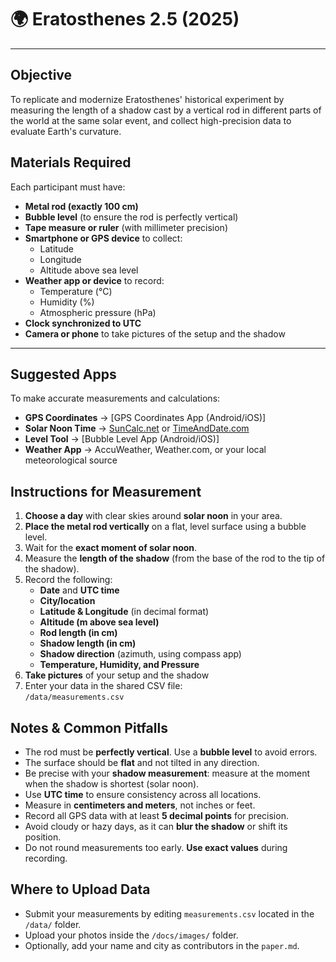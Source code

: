 # 🌍 Eratosthenes 2.5 (2025)
---

##  Objective

To replicate and modernize Eratosthenes' historical experiment by measuring the length of a shadow cast by a vertical rod in different parts of the world at the same solar event, and collect high-precision data to evaluate Earth's curvature.



##  Materials Required

Each participant must have:

- **Metal rod (exactly 100 cm)**  
- **Bubble level** (to ensure the rod is perfectly vertical)  
- **Tape measure or ruler** (with millimeter precision)  
- **Smartphone or GPS device** to collect:
  - Latitude
  - Longitude
  - Altitude above sea level  
- **Weather app or device** to record:
  - Temperature (°C)
  - Humidity (%)
  - Atmospheric pressure (hPa)
- **Clock synchronized to UTC**
- **Camera or phone** to take pictures of the setup and the shadow

---

##  Suggested Apps

To make accurate measurements and calculations:

-  **GPS Coordinates** → [GPS Coordinates App (Android/iOS)]  
-  **Solar Noon Time** → [SunCalc.net](https://www.suncalc.org/) or [TimeAndDate.com](https://www.timeanddate.com/sun/)
-  **Level Tool** → [Bubble Level App (Android/iOS)]
-  **Weather App** → AccuWeather, Weather.com, or your local meteorological source



##  Instructions for Measurement

1. **Choose a day** with clear skies around **solar noon** in your area.
2. **Place the metal rod vertically** on a flat, level surface using a bubble level.
3. Wait for the **exact moment of solar noon**.
4. Measure the **length of the shadow** (from the base of the rod to the tip of the shadow).
5. Record the following:
   - **Date** and **UTC time**
   - **City/location**
   - **Latitude & Longitude** (in decimal format)
   - **Altitude (m above sea level)**
   - **Rod length (in cm)**
   - **Shadow length (in cm)**
   - **Shadow direction** (azimuth, using compass app)
   - **Temperature, Humidity, and Pressure**
6. **Take pictures** of your setup and the shadow
7. Enter your data in the shared CSV file:  
   `/data/measurements.csv`



## Notes & Common Pitfalls

- The rod must be **perfectly vertical**. Use a **bubble level** to avoid errors.
- The surface should be **flat** and not tilted in any direction.
- Be precise with your **shadow measurement**: measure at the moment when the shadow is shortest (solar noon).
- Use **UTC time** to ensure consistency across all locations.
- Measure in **centimeters and meters**, not inches or feet.
- Record all GPS data with at least **5 decimal points** for precision.
- Avoid cloudy or hazy days, as it can **blur the shadow** or shift its position.
- Do not round measurements too early. **Use exact values** during recording.



## Where to Upload Data

- Submit your measurements by editing `measurements.csv` located in the `/data/` folder.
- Upload your photos inside the `/docs/images/` folder.
- Optionally, add your name and city as contributors in the `paper.md`.


